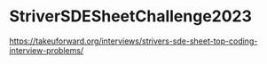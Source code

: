 # StriverSDESheetChallenge2023
https://takeuforward.org/interviews/strivers-sde-sheet-top-coding-interview-problems/
